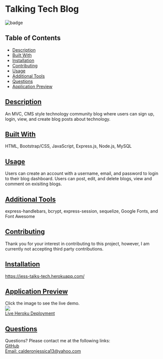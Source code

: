 # Talking Tech Blog

![badge](https://img.shields.io/badge/Made%20with%20%E2%99%A5%20by%20-Jessica%20E.%20Calderon-blueviolet)
## Table of Contents
* [Description](#description)
* [Built With](#languages)
* [Installation](#installation)
* [Contributing](#contributing)
* [Usage](#usage)
* [Additional Tools](#tests)
* [Questions](#questions)
* [Application Preview](#application-preview)
       

## [Description](#table-of-contents)
An MVC, CMS style technology community blog where users can sign up, login, view, and create blog posts about technology.

## [Built With](#table-of-contents)
HTML, Bootstrap/CSS, JavaScript, Express.js, Node.js, MySQL
      
## [Usage](#table-of-contents)
Users can create an account with a username, email, and password to login to their blog dashboard. Users can post, edit, and delete blogs, view and comment on exisiting blogs. 

## [Additional Tools](#table-of-contents)
express-handlebars, bcrypt, express-session, sequelize, Google Fonts, and Font Awesome

## [Contributing](#table-of-contents)
Thank you for your interest in contributing to this project, however, I am currently not accepting third party contributions.    

## [Installation](#table-of-contents)
https://jess-talks-tech.herokuapp.com/

## [Application Preview](#table-of-contents)
Click the image to see the live demo.<br>
<a href='https://jess-talks-tech.herokuapp.com/' alt='preview video link'><img src='./public/assets/images/talking-tech-active.gif'></a><br>
<a href='https://jess-talks-tech.herokuapp.com/'>Live Heroku Deployment</a>
## [Questions](#table-of-contents)
Questions? Please contact me at the following links: <br>
[GitHub](https://github.com/jessica-calderon) <br>
[Email: calderonjessica13@yahoo.com](mailto:calderonjessica13@yahoo.com)
